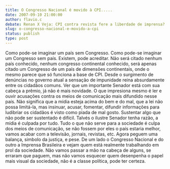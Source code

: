 ```yaml
---
title: O Congresso Nacional é movido à CPI.....
date: 2007-09-10 21:00:00
author: flavio.c
debate: Renan X Veja: CPI contra revista fere a liberdade de imprensa?
slug: o-congresso-nacional-e-movido-a-cpi
status: publish 
type: post
---
```


Como pode-se imaginar um país sem Congresso. Como pode-se imaginar um Congresso sem país. Existem, pode acreditar. Não será citado nenhum país conhecido, nenhum congresso continental conhecido, será apenas citado um Congresso de um país de dimensões continentais, onde o mesmo parece que só funciona a base de CPI. Desde o surgimento de denúncias no governo atual a sensação de impunidade reina absurdamente entre os cidadãos comuns. Ver que um importante Senador está com sua cabeça a prêmio, já não é mais novidade. O que impresiona mesmo é ler e ouvir acusações contra os meios de comunicação mais difundido nesse país. Não significa que a mídia esteja acima do bem e do mal, que a lei não possa limitá-la, mas insinuar, acusar, fomentar, difundir informações para ludibriar os cidadãos é visto como piada de mal gosto. Sustentar algo que não pode ser sustentado é difícil. Talvés o ilustre Senador tenha razão, a mídia é culpada por tudo. Tudo o que não serve para a sociedade é culpa dos meios de comunicação, se não fossem por eles o país estaria melhor, vamos acabar com a televisão, jornais, revistas, etc. Agora peguem uma balança, simbolo da justiça, e pese. De um lado o Congresso Nacional e do outro a Imprensa Brasileira e vejam quem está realmente trabalhando em prol da sociedade. Não vamos passar a mão na cabeça de alguns, se erraram que paguem, mas não vamos esquecer quem desenpenha o papel mais visual da sociedade, não é a classe política, pode ter certeza.
